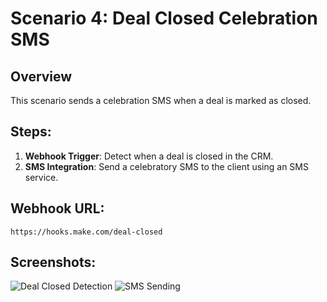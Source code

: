 # Scenario 4: Deal Closed Celebration SMS

## Overview
This scenario sends a celebration SMS when a deal is marked as closed.

## Steps:
1. **Webhook Trigger**: Detect when a deal is closed in the CRM.
2. **SMS Integration**: Send a celebratory SMS to the client using an SMS service.

## Webhook URL:
`https://hooks.make.com/deal-closed`

## Screenshots:
![Deal Closed Detection](screenshot7.png)
![SMS Sending](screenshot8.png)
